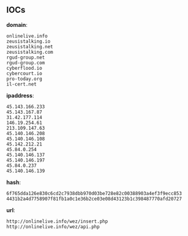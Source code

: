 
## IOCs

__domain__:

```text
onlinelive.info
zeusistalking.io
zeusistalking.net
zeusistalking.com
rgud-group.net
rgud-group.com
cyberflood.io
cybercourt.io
pro-today.org
il-cert.net
```
__ipaddress__:

```text
45.143.166.233
45.143.167.87
31.42.177.114
146.19.254.61
213.109.147.63
45.140.146.208
45.140.146.108
45.142.212.21
45.84.0.254
45.140.146.137
45.140.146.197
45.84.0.237
45.140.146.139
```
__hash__:

```text
6f765dda126e830c6cd2c7938dbb970d03be728e82c00388903a4ef3f9ecc853
4431b2a4d7758907f81fb1a0c1e36b2ce03e08d43123b1c398487770afd20727
```
__url__:

```text
http://onlinelive.info/wez/insert.php
http://onlinelive.info/wez/api.php
```
